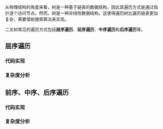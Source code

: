 
从物理结构的角度来看，树是一种基于链表的数据结构，因此其遍历方式是通过指针逐个访问节点。然而，树是一种非线性数据结构，这使得遍历树比遍历链表更加复杂，需要借助搜索算法来实现。

二叉树常见的遍历方式包括**层序遍历**、**前序遍历**、**中序遍历**和**后序遍历**等。



## 层序遍历


### 代码实现


### 复杂度分析


## 前序、中序、后序遍历


### 代码实现


### 复杂度分析

